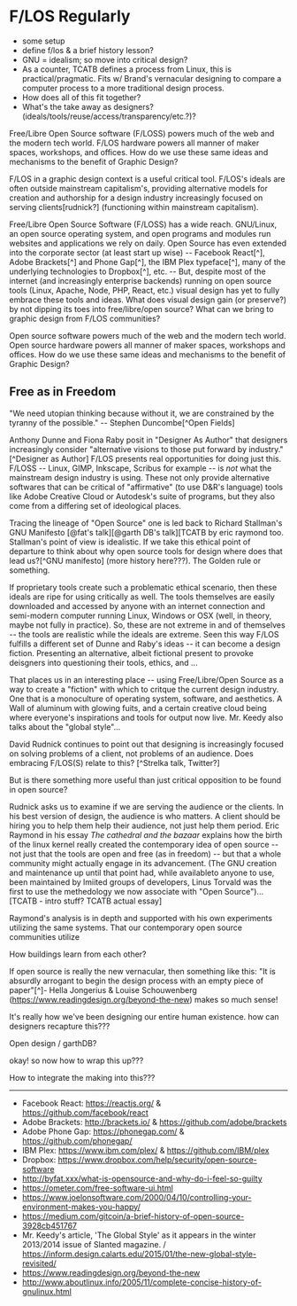 # F/LOS Regularly

- some setup
- define f/los & a brief history lesson?
- GNU = idealism; so move into critical design?
- As a counter, TCATB defines a process from Linux, this is practical/pragmatic. Fits w/ Brand's vernacular designing to compare a computer process to a more traditional design process.
- How does all of this fit together?
- What's the take away as designers? (ideals/tools/reuse/access/transparency/etc.?)?

Free/Libre Open Source software (F/LOSS) powers much of the web and the modern tech world. F/LOS hardware powers all manner of maker spaces, workshops, and offices. How do we use these same ideas and mechanisms to the benefit of Graphic Design?

F/LOS in a graphic design context is a useful critical tool. F/LOS's ideals are often outside mainstream capitalism's, providing alternative models for creation and authorship for a design industry increasingly focused on serving clients[rudnick?] (functioning within mainstream capitalism).

Free/Libre Open Source Software (F/LOSS) has a wide reach. GNU/Linux, an open source operating system, and open programs and modules run websites and applications we rely on daily. Open Source has even extended into the corporate sector (at least start up wise) -- Facebook React[^], Adobe Brackets[^] and Phone Gap[^], the IBM Plex typeface[^], many of the underlying technologies to Dropbox[^], etc. -- But, despite most of the internet (and increasingly enterprise backends) running on open source tools (Linux, Apache, Node, PHP, React, etc.) visual design has yet to fully embrace these tools and ideas. What does visual design gain (or preserve?) by not dipping its toes into free/libre/open source? What can we bring to graphic design from F/LOS communities?

Open source software powers much of the web and the modern tech world. Open source hardware powers all manner of maker spaces, workshops and offices. How do we use these same ideas and mechanisms to the benefit of Graphic Design?

## Free as in Freedom

"We need utopian thinking because without it, we are constrained by the tyranny of the possible." -- Stephen Duncombe[^Open Fields]

Anthony Dunne and Fiona Raby posit in "Designer As Author" that designers increasingly consider "alternative visions to those put forward by industry."[^Designer as Author] F/LOS presents real opportunities for doing just this. F/LOSS -- Linux, GIMP, Inkscape, Scribus for example -- is _not_ what the mainstream design industry is using. These not only provide alternative softwares that can be critical of "affirmative" (to use D&R's language) tools like Adobe Creative Cloud or Autodesk's suite of programs, but they also come from a differing set of ideological places.

Tracing the lineage of "Open Source" one is led back to Richard Stallman's GNU Manifesto [@fat's talk][@garth DB's talk][TCATB by eric raymond too. Stallman's point of view is idealistic. If we take this ethical point of departure to think about why open source tools for design where does that lead us?[^GNU manifesto] (more history here???). The Golden rule or something.

If proprietary tools create such a problematic ethical scenario, then these ideals are ripe for using critically as well. The tools themselves are easily downloaded and accessed by anyone with an internet connection and semi-modern computer running Linux, Windows or OSX (well, in theory, maybe not fully in practice). So, these are not extreme in and of themselves -- the tools are realistic while the ideals are extreme. Seen this way F/LOS fulfills a different set of Dunne and Raby's ideas -- it can become a design fiction. Presenting an alternative, albeit fictional present to provoke deisgners into questioning their tools, ethics, and ...

That places us in an interesting place -- using Free/Libre/Open Source as a way to create a "fiction" with which to critque the current design industry. One that is a monoculture of operating system, software, and aesthetics. A Wall of aluminum with glowing fuits, and a certain creative cloud being where everyone's inspirations and tools for output now live. Mr. Keedy also talks about the "global style"...

David Rudnick continues to point out that designing is increasingly focused on solving problems of a client, not problems of an audience. Does embracing F/LOS(S) relate to this? [^Strelka talk, Twitter?]

But is there something more useful than just critical opposition to be found in open source?

Rudnick asks us to examine if we are serving the audience or the clients. In his best version of design, the audience is who matters. A client should be hiring you to help them help their audience, not just help them period. Eric Raymond in his essay _The cathedral and the bazaar_ explains how the birth of the linux kernel really created the contemporary idea of open source -- not just that the tools are open and free (as in freedom) -- but that a whole community might actually engage in its advancement. (The GNU creation and maintenance up until that point had, while availableto anyone to use, been maintained by lmiited groups of developers, Linus Torvald was the first to use the methedology we now associate with "Open Source")...[TCATB - intro stuff? TCATB actual essay]

Raymond's analysis is in depth and supported with his own experiments utilizing the same systems. That our contemporary open source communities utilize

How buildings learn from each other?

If open source is really the new vernacular, then something like this: "It is absurdly arrogant to begin the design process with an empty piece of paper"[^]- Hella Jongerius & Louise Schouwenberg (<https://www.readingdesign.org/beyond-the-new>) makes so much sense!

It's really how we've been designing our entire human existence. how can designers recapture this???

Open design / garthDB?

okay! so now how to wrap this up???

How to integrate the making into this???

--------------------------------------------------------------------------------

- Facebook React: <https://reactjs.org/> & <https://github.com/facebook/react>
- Adobe Brackets: <http://brackets.io/> & <https://github.com/adobe/brackets>
- Adobe Phone Gap: <https://phonegap.com/> & <https://github.com/phonegap/>
- IBM Plex: <https://www.ibm.com/plex/> & <https://github.com/IBM/plex>
- Dropbox: <https://www.dropbox.com/help/security/open-source-software>
- <http://byfat.xxx/what-is-opensource-and-why-do-i-feel-so-guilty>
- <https://ometer.com/free-software-ui.html>
- <https://www.joelonsoftware.com/2000/04/10/controlling-your-environment-makes-you-happy/>
- <https://medium.com/gitcoin/a-brief-history-of-open-source-3928cb451767>
- Mr. Keedy's article, 'The Global Style' as it appears in the winter 2013/2014 issue of Slanted magazine. / <https://inform.design.calarts.edu/2015/01/the-new-global-style-revisited/>
- <https://www.readingdesign.org/beyond-the-new>
- <http://www.aboutlinux.info/2005/11/complete-concise-history-of-gnulinux.html>
